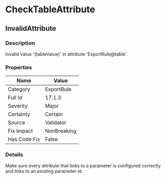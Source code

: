﻿---  
uid: Validator_17_1_3  
---

# CheckTableAttribute

## InvalidAttribute

### Description

Invalid value '{tableValue}' in attribute 'ExportRule@table'.

### Properties

| Name         | Value       |
| ------------ | ----------- |
| Category     | ExportRule  |
| Full Id      | 17.1.3      |
| Severity     | Major       |
| Certainty    | Certain     |
| Source       | Validator   |
| Fix Impact   | NonBreaking |
| Has Code Fix | False       |

### Details

Make sure every attribute that links to a parameter is configured correctly and links to an existing parameter id. 
